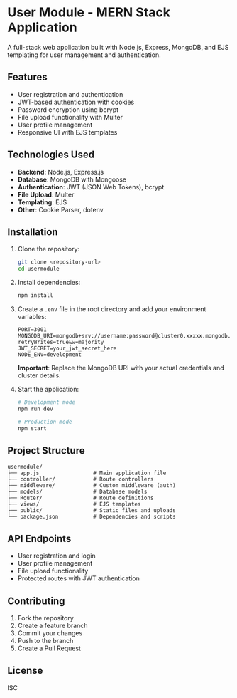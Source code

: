 # User Module - MERN Stack Application

A full-stack web application built with Node.js, Express, MongoDB, and EJS templating for user management and authentication.

## Features

- User registration and authentication
- JWT-based authentication with cookies
- Password encryption using bcrypt
- File upload functionality with Multer
- User profile management
- Responsive UI with EJS templates

## Technologies Used

- **Backend**: Node.js, Express.js
- **Database**: MongoDB with Mongoose
- **Authentication**: JWT (JSON Web Tokens), bcrypt
- **File Upload**: Multer
- **Templating**: EJS
- **Other**: Cookie Parser, dotenv

## Installation

1. Clone the repository:
   ```bash
   git clone <repository-url>
   cd usermodule
   ```

2. Install dependencies:
   ```bash
   npm install
   ```

3. Create a `.env` file in the root directory and add your environment variables:
   ```
   PORT=3001
   MONGODB_URI=mongodb+srv://username:password@cluster0.xxxxx.mongodb.net/userapp?retryWrites=true&w=majority
   JWT_SECRET=your_jwt_secret_here
   NODE_ENV=development
   ```
   
   **Important**: Replace the MongoDB URI with your actual credentials and cluster details.

4. Start the application:
   ```bash
   # Development mode
   npm run dev

   # Production mode
   npm start
   ```

## Project Structure

```
usermodule/
├── app.js                 # Main application file
├── controller/            # Route controllers
├── middleware/            # Custom middleware (auth)
├── models/                # Database models
├── Router/                # Route definitions
├── views/                 # EJS templates
├── public/                # Static files and uploads
└── package.json           # Dependencies and scripts
```

## API Endpoints

- User registration and login
- User profile management
- File upload functionality
- Protected routes with JWT authentication

## Contributing

1. Fork the repository
2. Create a feature branch
3. Commit your changes
4. Push to the branch
5. Create a Pull Request

## License

ISC 